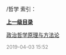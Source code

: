 /哲学 索引：


**[上一级目录](/index.md)**

[政治哲学原理与方法论](/哲学/政治哲学原理与方法论.md)


<font size=2 color='grey'> 2019-04-03 15:52 </font>